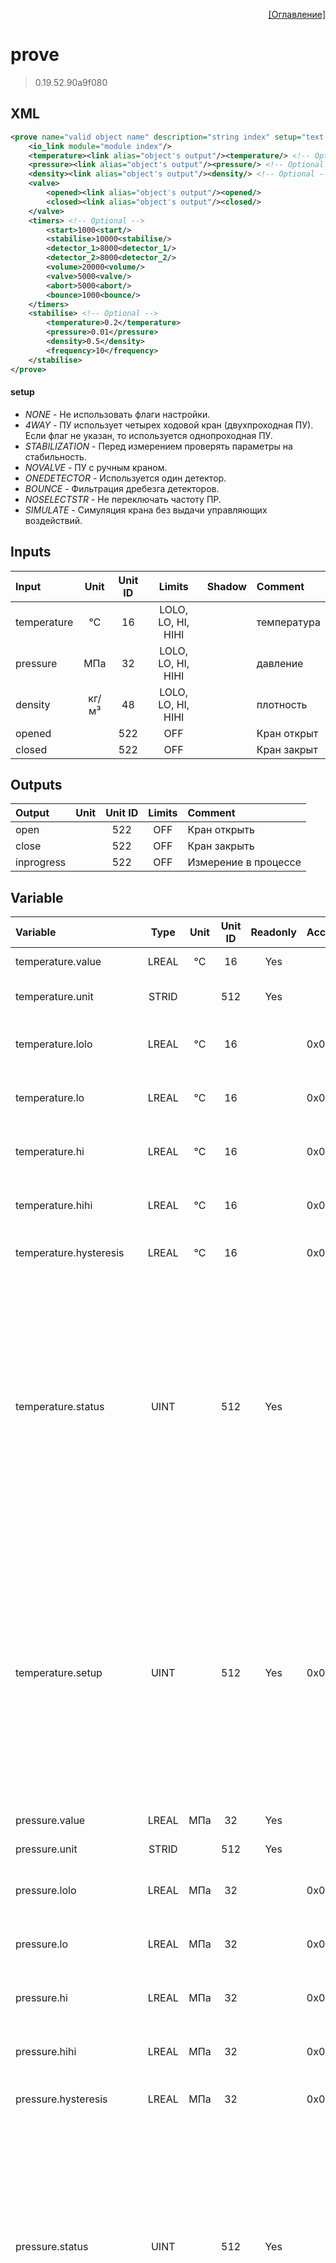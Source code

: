 <p align='right'><a href='index.html'>[Оглавление]</a></p>

# prove
> 0.19.52.90a9f080
## XML
````xml
<prove name="valid object name" description="string index" setup="text value | text value | ... | text value" >
	<io_link module="module index"/>
	<temperature><link alias="object's output"/><temperature/> <!-- Optional -->
	<pressure><link alias="object's output"/><pressure/> <!-- Optional -->
	<density><link alias="object's output"/><density/> <!-- Optional -->
	<valve>
		<opened><link alias="object's output"/><opened/>
		<closed><link alias="object's output"/><closed/>
	</valve>
	<timers> <!-- Optional -->
		<start>1000<start/>
		<stabilise>10000<stabilise/>
		<detector_1>8000<detector_1/>
		<detector_2>8000<detector_2/>
		<volume>20000<volume/>
		<valve>5000<valve/>
		<abort>5000<abort/>
		<bounce>1000<bounce/>
	</timers>
	<stabilise> <!-- Optional -->
		<temperature>0.2</temperature>
		<pressure>0.01</pressure>
		<density>0.5</density>
		<frequency>10</frequency>
	</stabilise>
</prove>
````

#### setup
* _NONE_  - Не использовать флаги настройки.
* _4WAY_  - ПУ использует четырех ходовой кран (двухпроходная ПУ). Если флаг не указан, то используется однопроходная ПУ.
* _STABILIZATION_  - Перед измерением проверять параметры на стабильность.
* _NOVALVE_  - ПУ с ручным краном.
* _ONEDETECTOR_  - Используется один детектор.
* _BOUNCE_  - Фильтрация дребезга детекторов.
* _NOSELECTSTR_  - Не переключать частоту ПР.
* _SIMULATE_  - Симуляция крана без выдачи управляющих воздействий.

## Inputs
Input | Unit | Unit ID | Limits | Shadow | Comment
:-- |:--:|:--:|:--:|:--:|:--
temperature | °C | 16 | LOLO, LO, HI, HIHI |  | температура
pressure | МПа | 32 | LOLO, LO, HI, HIHI |  | давление
density | кг/м³ | 48 | LOLO, LO, HI, HIHI |  | плотность
opened |  | 522 | OFF |  | Кран открыт
closed |  | 522 | OFF |  | Кран закрыт

## Outputs
Output | Unit | Unit ID | Limits | Comment
:-- |:--:|:--:|:--:|:--
open |  | 522 | OFF | Кран открыть
close |  | 522 | OFF | Кран закрыть
inprogress |  | 522 | OFF | Измерение в процессе

## Variable
Variable | Type | Unit | Unit ID | Readonly | Access | Comment
:-- |:--:|:--:|:--:|:--:|:-- |:--
temperature.value | LREAL | °C | 16 | Yes |   | температура. Текущее значение
temperature.unit | STRID |  | 512 | Yes |   | температура. Единицы измерения
temperature.lolo | LREAL | °C | 16 |  | 0x00000200 | температура. Значение аварийного минимума
temperature.lo | LREAL | °C | 16 |  | 0x00000200 | температура. Значение предаварийного минимума
temperature.hi | LREAL | °C | 16 |  | 0x00000200 | температура. Значение предаварийного максимума
temperature.hihi | LREAL | °C | 16 |  | 0x00000200 | температура. Значение аварийного максимума
temperature.hysteresis | LREAL | °C | 16 |  | 0x00000200 | температура. Значение гистерезиса
temperature.status | UINT |  | 512 | Yes |   | температура. Статус:<br/>0: Неопределен<br/>1: Недействительное значение<br/>2: Значение ниже аварийного минимума<br/>3: Значение ниже предаварийного минимума<br/>4: Значение в рабочем диапазоне<br/>5: Значение выше предаварийного максимума<br/>6: Значение выше аварийного максимума<br/>
temperature.setup | UINT |  | 512 | Yes | 0x00000200 | температура. Настройка:<br/>0x0001: Не выдавать сообщения<br/>0x0002: Выдавать сообщение аварийного минимума<br/>0x0004: Выдавать сообщение предаварийного минимума<br/>0x0008: Выдавать сообщение предаварийного максимума<br/>0x0010: Выдавать сообщение аварийного максимума<br/>
pressure.value | LREAL | МПа | 32 | Yes |   | давление. Текущее значение
pressure.unit | STRID |  | 512 | Yes |   | давление. Единицы измерения
pressure.lolo | LREAL | МПа | 32 |  | 0x00000200 | давление. Значение аварийного минимума
pressure.lo | LREAL | МПа | 32 |  | 0x00000200 | давление. Значение предаварийного минимума
pressure.hi | LREAL | МПа | 32 |  | 0x00000200 | давление. Значение предаварийного максимума
pressure.hihi | LREAL | МПа | 32 |  | 0x00000200 | давление. Значение аварийного максимума
pressure.hysteresis | LREAL | МПа | 32 |  | 0x00000200 | давление. Значение гистерезиса
pressure.status | UINT |  | 512 | Yes |   | давление. Статус:<br/>0: Неопределен<br/>1: Недействительное значение<br/>2: Значение ниже аварийного минимума<br/>3: Значение ниже предаварийного минимума<br/>4: Значение в рабочем диапазоне<br/>5: Значение выше предаварийного максимума<br/>6: Значение выше аварийного максимума<br/>
pressure.setup | UINT |  | 512 | Yes | 0x00000200 | давление. Настройка:<br/>0x0001: Не выдавать сообщения<br/>0x0002: Выдавать сообщение аварийного минимума<br/>0x0004: Выдавать сообщение предаварийного минимума<br/>0x0008: Выдавать сообщение предаварийного максимума<br/>0x0010: Выдавать сообщение аварийного максимума<br/>
density.value | LREAL | кг/м³ | 48 | Yes |   | плотность. Текущее значение
density.unit | STRID |  | 512 | Yes |   | плотность. Единицы измерения
density.lolo | LREAL | кг/м³ | 48 |  | 0x00000200 | плотность. Значение аварийного минимума
density.lo | LREAL | кг/м³ | 48 |  | 0x00000200 | плотность. Значение предаварийного минимума
density.hi | LREAL | кг/м³ | 48 |  | 0x00000200 | плотность. Значение предаварийного максимума
density.hihi | LREAL | кг/м³ | 48 |  | 0x00000200 | плотность. Значение аварийного максимума
density.hysteresis | LREAL | кг/м³ | 48 |  | 0x00000200 | плотность. Значение гистерезиса
density.status | UINT |  | 512 | Yes |   | плотность. Статус:<br/>0: Неопределен<br/>1: Недействительное значение<br/>2: Значение ниже аварийного минимума<br/>3: Значение ниже предаварийного минимума<br/>4: Значение в рабочем диапазоне<br/>5: Значение выше предаварийного максимума<br/>6: Значение выше аварийного максимума<br/>
density.setup | UINT |  | 512 | Yes | 0x00000200 | плотность. Настройка:<br/>0x0001: Не выдавать сообщения<br/>0x0002: Выдавать сообщение аварийного минимума<br/>0x0004: Выдавать сообщение предаварийного минимума<br/>0x0008: Выдавать сообщение предаварийного максимума<br/>0x0010: Выдавать сообщение аварийного максимума<br/>
opened.value | LREAL |  | 522 | Yes |   | Кран открыт. Текущее значение
opened.unit | STRID |  | 512 | Yes |   | Кран открыт. Единицы измерения
closed.value | LREAL |  | 522 | Yes |   | Кран закрыт. Текущее значение
closed.unit | STRID |  | 512 | Yes |   | Кран закрыт. Единицы измерения
open.value | LREAL |  | 522 | Yes |   | Кран открыть. Текущее значение
open.unit | STRID |  | 512 | Yes |   | Кран открыть. Единицы измерения
close.value | LREAL |  | 522 | Yes |   | Кран закрыть. Текущее значение
close.unit | STRID |  | 512 | Yes |   | Кран закрыть. Единицы измерения
inprogress.value | LREAL |  | 522 | Yes |   | Измерение в процессе. Текущее значение
inprogress.unit | STRID |  | 512 | Yes |   | Измерение в процессе. Единицы измерения
command | UINT |  | 512 |  | 0x00008000 | Команда:<br/>0: Нет действий<br/>1: Запустить процедуру поверки<br/>2: Прервать процедуру поверки<br/>3: Сбросить ошибку<br/>
setup | UINT |  | 512 |  | 0x00008000 | Настройка:<br/>0x0000: Не использовать флаги настройки.<br/>0x0001: ПУ использует четырех ходовой кран (двухпроходная ПУ). Если флаг не указан, то используется однопроходная ПУ.<br/>0x0002: Перед измерением проверять параметры на стабильность.<br/>0x0004: ПУ с ручным краном.<br/>0x0008: Используется один детектор.<br/>0x0010: Фильтрация дребезга детекторов.<br/>0x0020: Не переключать частоту ПР.<br/>0x0040: Симуляция крана без выдачи управляющих воздействий.<br/>
state | UINT |  | 512 | Yes |   | Статус:<br/>0: Процедура не запущена<br/>1: Запуск процедуры поверки<br/>2: Стабилизация<br/>3: Запуск шара<br/>4: Поворот крана в верхнюю позицию<br/>5: Ожидание поворота крана в верхнюю позицию<br/>6: Поворот крана в нижнюю позицию<br/>7: Ожидание первого детектора<br/>8: Ожидание второго детектора<br/>9: Вычисления<br/>10: Ожидание возврата шара<br/>12: Обратный ход шара. Ожидание первого детектора<br/>11: Обратный ход шара. Ожидание второго детектора<br/>13: Проход шара завершен<br/>14: Процедура завершена<br/>15: Прерывание процедуры<br/>65: Нет расхода<br/>66: Ошибка стабилизации<br/>67: Ошибка поворота крана в верхнюю позицию<br/>68: Ошибка поворота крана в нижнюю позицию<br/>69: Ошибка первого детектора<br/>70: Ошибка второго детектора<br/>71: Ошибка детекторов<br/>72: Ошибка возврата шара<br/>73: Выбрана не корректный ПР<br/>75: Обратных ход шара. Ошибка первого детектора<br/>74: Обратных ход шара. Ошибка второго детектора<br/>
stream_no | UINT |  | 512 | Yes |   | Номер ПР для поверки
direction | UINT |  | 512 | Yes |   | Проход шара:<br/>1: Прямой проход шара<br/>2: Обратных проход шара<br/>
timer.start | UDINT | мс | 210 |  | 0x00008000 | Значение таймера выбора требуемого ПР
timer.stabilization | UDINT | мс | 210 |  | 0x00008000 | Значение таймера стабилизации
timer.detector1 | UDINT | мс | 210 |  | 0x00008000 | Максимальное время прохода шара от корзины до первого детектора
timer.detector2 | UDINT | мс | 210 |  | 0x00008000 | Максимальное время прохода шара от второго детектора до корзины
timer.volume | UDINT | мс | 210 |  | 0x00008000 | Максимальное время прохода шара от первого детектора до второго
timer.valve | UDINT | мс | 210 |  | 0x00008000 | Значение таймера поворота корзины
timer.bounce | UDINT | мс | 210 |  | 0x00008000 | Значение таймера анти-дребезга
result.prove.frequency | LREAL | Гц | 192 | Yes |   | Средневзвешанное значение частоты во время процедуры
result.prove.temperature | LREAL | °C | 16 | Yes |   | Средневзвешанное значение температуры ПУ во время процедуры
result.prove.pressure | LREAL | МПа | 32 | Yes |   | Средневзвешанное значение давления ПУ во время процедуры
result.prove.density | LREAL | кг/м³ | 48 | Yes |   | Средневзвешанное значение плотности ПУ во время процедуры
result.stream.temperature | LREAL | °C | 16 | Yes |   | Средневзвешанное значение температуры ПР во время процедуры
result.stream.pressure | LREAL | МПа | 32 | Yes |   | Средневзвешанное значение давления ПР во время процедуры
result.stream.density | LREAL | кг/м³ | 48 | Yes |   | Средневзвешанное значение плотности ПР во время процедуры
result.stream.kf | LREAL |  | 512 | Yes |   | Средневзвешанное значение К-фактора ПР во время процедуры
detectors.present | UINT |  | 512 | Yes |   | Мгновенное значение флагов детекторов:<br/>0x0001: Детектор 1<br/>0x0002: Детектор 2<br/>0x0004: Детектор 3<br/>0x0008: Детектор 4<br/>
detectors.fixed | UINT |  | 512 | Yes |   | Зафиксированное значение флагов детекторов:<br/>0x0001: Детектор 1<br/>0x0002: Детектор 2<br/>0x0004: Детектор 3<br/>0x0008: Детектор 4<br/>
stabilization.temperature | LREAL | °C | 16 |  | 0x00008000 | Предельное значение разности температур во время стабилизации
stabilization.pressure | LREAL | МПа | 32 |  | 0x00008000 | Предельное значение разности давления во время стабилизации
stabilization.density | LREAL | кг/м³ | 48 |  | 0x00008000 | Предельное значение разности плотности во время стабилизации
stabilization.frequency | LREAL | Гц | 192 |  | 0x00008000 | Предельное значение разности частот ПР во время стабилизации
result.volume1.count | LREAL | имп | 514 | Yes |   | Количество импульсов для объема 1-3-1
result.volume1.time | LREAL | с | 211 | Yes |   | Время прохода шара 1-3-1
result.volume1.fcount | LREAL | имп | 514 | Yes |   | Количество импульсов для объема 1-3
result.volume1.ftime | LREAL | с | 211 | Yes |   | Время прохода шара 1-3
result.volume1.rcount | LREAL | имп | 514 | Yes |   | Количество импульсов для объема 3-1
result.volume1.rtime | LREAL | с | 211 | Yes |   | Время прохода шара 3-1
result.volume2.count | LREAL | имп | 514 | Yes |   | Количество импульсов для объема 2-4-2
result.volume2.time | LREAL | с | 211 | Yes |   | Время прохода шара 2-4-2
result.volume2.fcount | LREAL | имп | 514 | Yes |   | Количество импульсов для объема 2-4
result.volume2.ftime | LREAL | с | 211 | Yes |   | Время прохода шара 2-4
result.volume2.rcount | LREAL | имп | 514 | Yes |   | Количество импульсов для объема 4-2
result.volume2.rtime | LREAL | с | 211 | Yes |   | Время прохода шара 4-2
fault | UDINT |  | 512 | Yes |   | Флаг ошибки


<p align='right'><a href='index.html'>[Оглавление]</a></p>

